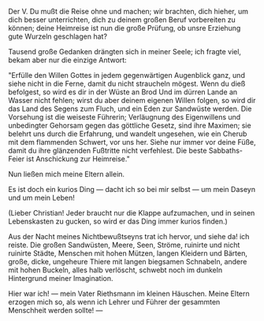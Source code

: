 Der V. Du mußt die Reise ohne und machen; wir
brachten, dich hieher, um dich besser unterrichten, dich zu
deinem großen Beruf vorbereiten zu können; deine Heimreise 
ist nun die große Prüfung, ob unsre Erziehung gute
Wurzeln geschlagen hat?

Tausend große Gedanken drängten sich in meiner Seele;
ich fragte viel, bekam aber nur die einzige Antwort:

"Erfülle den Willen Gottes in jedem gegenwärtigen Augenblick 
ganz, und siehe nicht in die Ferne, damit du nicht
straucheln mögest. Wenn du dieß befolgest, so wird es dir
in der Wüste an Brod Und im dürren Lande an Wasser
nicht fehlen; wirst du aber deinem eigenen Willen folgen,
so wird dir das Land des Segens zum Fluch, und ein Eden
zur Sandwüste werden. Die Vorsehung ist die weiseste
Führerin; Verläugnung des Eigenwillens und unbedingter
Gehorsam gegen das göttliche Gesetz, sind ihre Maximen;
sie belehrt uns durch die Erfahrung, und wandelt ungesehen, 
wie ein Cherub mit dem flammenden Schwert, vor
uns her. Siehe nur immer vor deine Füße, damit du ihre
glänzenden Fußtritte nicht verfehlest. Die beste Sabbaths-
Feier ist Anschickung zur Heimreise."

Nun ließen mich meine Eltern allein.

Es ist doch ein kurios Ding — dacht ich so bei mir selbst —
um mein Daseyn und um mein Leben!

(Lieber Christian! Jeder braucht nur die Klappe aufzumachen, 
und in seinen Lebenskasten zu gucken, so wird er
das Ding immer kurios finden.)

Aus der Nacht meines Nichtbewußtseyns trat ich hervor,
und siehe da! ich reiste. Die großen Sandwüsten, Meere,
Seen, Ströme, ruinirte und nicht ruinirte Städte, Menschen
mit hohen Mützen, langen Kleidern und Bärten, große, dicke,
ungeheure Thiere mit langen biegsamen Schnabeln, andere
mit hohen Buckeln, alles halb verlöscht, schwebt noch im
dunkeln Hintergrund meiner Imagination.

Hier war ich! — mein Vater Riethsmann im kleinen
Häuschen. Meine Eltern erzogen mich so, als wenn ich
Lehrer und Führer der gesammten Menschheit werden sollte! —

